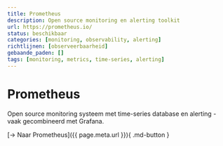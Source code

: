 ```yaml
---
title: Prometheus
description: Open source monitoring en alerting toolkit
url: https://prometheus.io/
status: beschikbaar
categories: [monitoring, observability, alerting]
richtlijnen: [observeerbaarheid]
gebaande_paden: []
tags: [monitoring, metrics, time-series, alerting]
---
```


# Prometheus

Open source monitoring systeem met time-series database en alerting - vaak gecombineerd met Grafana.

[→ Naar Prometheus]({{ page.meta.url }}){ .md-button }
